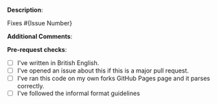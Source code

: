 <!---
Thanks for looking to help our project! 
Please populate the following sections to assist with reviewing your commits 
This text won't show on the issue.
--->

<!-- Description; A concise sentence describing what you're fixing -->
**Description**:

<!-- Replace {Issue Number} with the number of any related issues. This will close them when this is merged. -->
Fixes #{Issue Number}

<!-- Add any additional comments below the header -->
**Additional Comments**:  

<!---
For the following criteria, put an x in between the square-brackets if you've done what they've said.
--->
**Pre-request checks**:
- [ ] I've written in British English.
- [ ] I've opened an issue about this if this is a major pull request.
- [ ] I've ran this code on my own forks GitHub Pages page and it parses correctly.
- [ ] I've followed the informal format guidelines
        
<!---
Once you've filled this out, press 'Create pull requests' and one of the project maintainers will review it within 24 hours. 
Thanks!
--->
